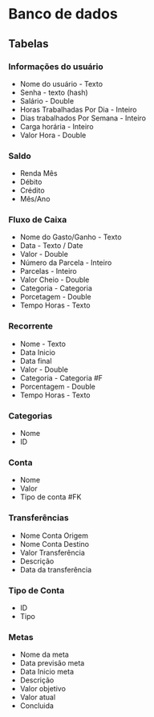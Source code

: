# Banco de dados

## Tabelas 

### Informações do usuário
* Nome do usuário - Texto
* Senha - texto (hash)
* Salário - Double
* Horas Trabalhadas Por Dia - Inteiro
* Dias trabalhados Por Semana - Inteiro
* Carga horária - Inteiro
* Valor Hora - Double

### Saldo
* Renda Mês
* Débito
* Crédito
* Mês/Ano

### Fluxo de Caixa
* Nome do Gasto/Ganho - Texto
* Data - Texto / Date
* Valor - Double
* Número da Parcela - Inteiro
* Parcelas - Inteiro
* Valor Cheio - Double
* Categoria - Categoria
* Porcetagem - Double
* Tempo Horas - Texto

### Recorrente
* Nome - Texto
* Data Inicio
* Data final
* Valor - Double
* Categoria - Categoria #F
* Porcentagem - Double
* Tempo Horas - Texto

### Categorias
* Nome
* ID 

### Conta
* Nome
* Valor
* Tipo de conta #FK

### Transferências
* Nome Conta Origem
* Nome Conta Destino
* Valor Transferência
* Descrição
* Data da transferência

### Tipo de Conta
* ID
* Tipo

### Metas
* Nome da meta
* Data previsão meta
* Data Inicio meta
* Descrição
* Valor objetivo
* Valor atual
* Concluida